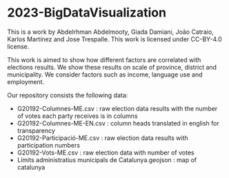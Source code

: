 # 2023-BigDataVisualization
This is a work by Abdelrhman Abdelmooty, Giada Damiani, João Catraio, Karlos Martínez and Jose Trespalle. This work is licensed under CC-BY-4.0 license.

This work is aimed to show how different factors are correlated with elections results. We show these results on scale of province, district and municipality. We consider factors such as income, language use and employment.

Our repository consists the following data:
- G20192-Columnes-ME.csv : raw election data results with the number of votes each party receives is in columns
- G20192-Columnes-ME-EN.csv : column heads translated in english for transparency
- G20192-Participació-ME.csv : raw election data results with participation numbers
- G20192-Vots-ME.csv : raw election data with number of votes
- Límits administratius municipals de Catalunya.geojson : map of catalunya

